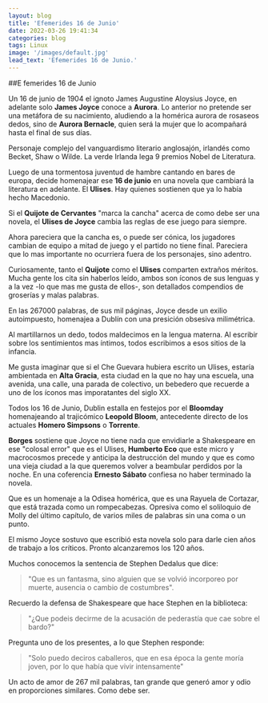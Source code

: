 ```yaml
---
layout: blog
title: 'Efemerides 16 de Junio'
date: 2022-03-26 19:41:34
categories: blog
tags: Linux
image: '/images/default.jpg'
lead_text: 'Efemerides 16 de Junio.'
---
```


##E femerides 16 de Junio

Un 16 de junio de 1904 el ignoto James Augustine Aloysius Joyce, en adelante solo **James Joyce** conoce a **Aurora**.  Lo anterior no pretende ser una metáfora de su nacimiento, aludiendo a la homérica aurora de rosaseos dedos, sino de **Aurora Bernacle**, quien será la mujer que lo acompañará hasta el final de sus días.

Personaje complejo del vanguardismo literario anglosajón, irlandés como Becket, Shaw o Wilde.  La verde Irlanda lega 9 premios Nobel de Literatura.

Luego de una tormentosa juventud de hambre cantando en bares de europa, decide homenajear ese **16 de junio** en una novela que cambiará la literatura en adelante.  El **Ulises**.  Hay quienes sostienen que ya lo había hecho Macedonio.

Si el **Quijote de Cervantes** "marca la cancha" acerca de como debe ser una novela, el **Ulises de Joyce** cambia las reglas de ese juego para siempre.  

Ahora pareciera que la cancha es, o puede ser cónica, los jugadores cambian de equipo a mitad de juego y el partido no tiene final.  Pareciera que lo mas importante no ocurriera fuera de los personajes, sino adentro.

Curiosamente, tanto el **Quijote** como el **Ulises** comparten extraños méritos.  Mucha gente los cita sin haberlos leído, ambos son íconos de sus lenguas y a la vez -lo que mas me gusta de ellos-, son detallados compendios de groserías y malas palabras.

En las 267000 palabras, de sus mil páginas, Joyce desde un exilio autoimpuesto, homenajea a Dublín con una presición obsesiva milimétrica.  

Al martillarnos un dedo, todos maldecimos en la lengua materna.  Al escribir sobre los sentimientos mas íntimos, todos escribimos a esos sitios de la infancia.

Me gusta imaginar que si el Che Guevara hubiera escrito un Ulises, estaría ambientada en **Alta Gracia**, esta ciudad en la que no hay una escuela, una avenida, una calle, una parada de colectivo, un bebedero que recuerde a uno de los íconos mas imporatantes del siglo XX.

Todos los 16 de Junio, Dublin estalla en festejos por el **Bloomday** homenajeando al trajicómico **Leopold Bloom**, antecedente directo de los actuales **Homero Simpsons** o **Torrente**.

**Borges** sostiene que Joyce no tiene nada que envidiarle a Shakespeare en ese "colosal error" que es el Ulises, **Humberto Eco** que este micro y macrocosmos precede y anticipa la destrucción del mundo y que es como una vieja ciudad a la que queremos volver a beambular perdidos por la noche.  En una coferencia **Ernesto Sábato** confiesa no haber terminado la novela. 

Que es un homenaje a la Odisea homérica, que es una Rayuela de Cortazar, que está trazada como un rompecabezas.  Opresiva como el soliloquio de Molly del último capítulo, de varios miles de palabras sin una coma o un punto. 

El mismo Joyce sostuvo que escribió esta novela solo para darle cien años de trabajo a los críticos.  Pronto alcanzaremos los 120 años.

Muchos conocemos la sentencia de Stephen Dedalus que dice: 

>"Que es un fantasma, sino alguien que se volvió incorporeo por muerte, ausencia o cambio de costumbres".  

Recuerdo la defensa de Shakespeare que hace Stephen en la biblioteca: 

>"¿Que podeis decirme de la acusación de pederastía que cae sobre el bardo?"

Pregunta uno de los presentes, a lo que Stephen responde:

>"Solo puedo deciros caballeros, que en esa época la gente moría joven, por lo que había que vivir intensamente"

Un acto de amor de 267 mil palabras, tan grande que generó amor y odio en proporciones similares. Como debe ser.

